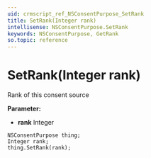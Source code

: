 ```yaml
---
uid: crmscript_ref_NSConsentPurpose_SetRank
title: SetRank(Integer rank)
intellisense: NSConsentPurpose.SetRank
keywords: NSConsentPurpose, GetRank
so.topic: reference
---
```


# SetRank(Integer rank)

Rank of this consent source

**Parameter:** 
 - **rank** Integer

```crmscript
NSConsentPurpose thing;
Integer rank;
thing.SetRank(rank);
```

